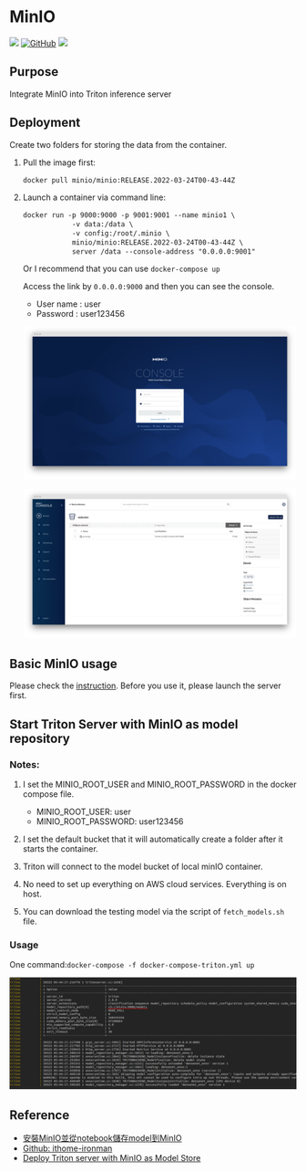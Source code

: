 # MinIO
[![](https://img.shields.io/badge/Author-Chieh-blue?style=for-the-badge&logo=appveyor)](https://hackmd.io/@Chieh) [![GitHub](https://img.shields.io/badge/github-%23121011.svg?style=for-the-badge&logo=github&logoColor=white)](https://github.com/chiehpower) [![](https://img.shields.io/badge/MinIO-RELEASE.2022--03--24T00--43--44Z-green?style=for-the-badge&logo=themoviedatabase)](https://hub.docker.com/layers/minio/minio/minio/RELEASE.2022-03-24T00-43-44Z/images/sha256-ffbd26fc05e4d7423421486f0433f9d4bd27e3ea38b6c02d68d8d5bcac75af67?context=explore)

## Purpose 

Integrate MinIO into Triton inference server

## Deployment

Create two folders for storing the data from the container.
1. Pull the image first:
    ```
    docker pull minio/minio:RELEASE.2022-03-24T00-43-44Z
    ```

2. Launch a container via command line:
    ```
    docker run -p 9000:9000 -p 9001:9001 --name minio1 \
                -v data:/data \
                -v config:/root/.minio \
                minio/minio:RELEASE.2022-03-24T00-43-44Z \
                server /data --console-address "0.0.0.0:9001"
    ```

    Or I recommend that you can use `docker-compose up`

    Access the link by `0.0.0.0:9000` and then you can see the console.

    - User name : user
	- Password : user123456
    
    ![](./assets/console.png) 
    
    ![](./assets/1.png)

## Basic MinIO usage

Please check the [instruction](./Instruction.ipynb). Before you use it, please launch the server first.

## Start Triton Server with MinIO as model repository

### Notes:

1. I set the MINIO_ROOT_USER and MINIO_ROOT_PASSWORD in the docker compose file. 

   - MINIO_ROOT_USER: user
   - MINIO_ROOT_PASSWORD: user123456
2. I set the default bucket that it will automatically create a folder after it starts the container.
3. Triton will connect to the model bucket of local minIO container.
4. No need to set up everything on AWS cloud services. Everything is on host.
5. You can download the testing model via the script of `fetch_models.sh` file.

### Usage

One command:`docker-compose -f docker-compose-triton.yml up`

![](./assets/2.png)

## Reference

- [安裝MinIO並從notebook儲存model到MinIO](https://ithelp.ithome.com.tw/articles/10275077?sc=hot)
- [Github: ithome-ironman](https://github.com/masonwu1762/ithome-ironman)
- [Deploy Triton server with MinIO as Model Store](https://github.com/triton-inference-server/server/issues/4102)


